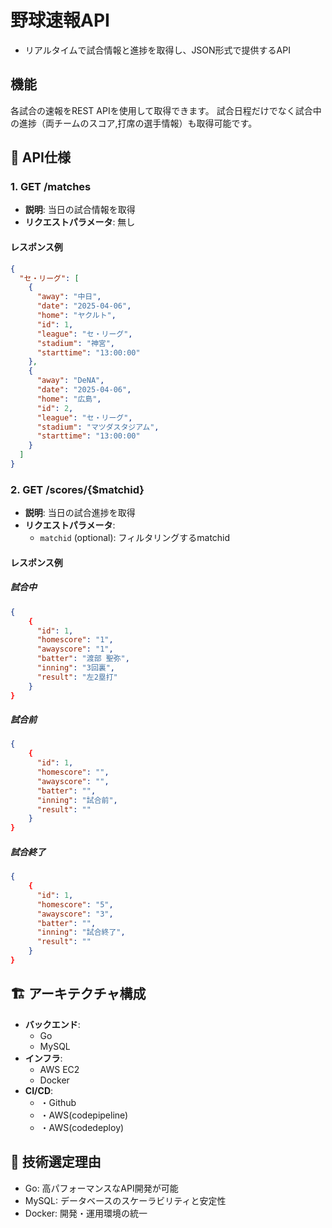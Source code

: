 # 野球速報API
- リアルタイムで試合情報と進捗を取得し、JSON形式で提供するAPI

## 機能
各試合の速報をREST APIを使用して取得できます。
試合日程だけでなく試合中の進捗（両チームのスコア,打席の選手情報）も取得可能です。

## 📘 API仕様
### 1. GET /matches
- **説明**: 当日の試合情報を取得
- **リクエストパラメータ**: 無し

#### レスポンス例
```json
{
  "セ・リーグ": [
    {
      "away": "中日",
      "date": "2025-04-06",
      "home": "ヤクルト",
      "id": 1,
      "league": "セ・リーグ",
      "stadium": "神宮",
      "starttime": "13:00:00"
    },
    {
      "away": "DeNA",
      "date": "2025-04-06",
      "home": "広島",
      "id": 2,
      "league": "セ・リーグ",
      "stadium": "マツダスタジアム",
      "starttime": "13:00:00"
    }
  ]
}
```

### 2. GET /scores/{$matchid}
- **説明**: 当日の試合進捗を取得
- **リクエストパラメータ**:
  - `matchid` (optional): フィルタリングするmatchid

#### レスポンス例
##### 試合中
```json
{
    {
      "id": 1,
      "homescore": "1",
      "awayscore": "1",
      "batter": "渡部 聖弥",
      "inning": "3回裏",
      "result": "左2塁打"
    }
}
```
##### 試合前
```json
{
    {
      "id": 1,
      "homescore": "",
      "awayscore": "",
      "batter": "",
      "inning": "試合前",
      "result": ""
    }
}
```
##### 試合終了
```json
{
    {
      "id": 1,
      "homescore": "5",
      "awayscore": "3",
      "batter": "",
      "inning": "試合終了",
      "result": ""
    }
}
```

## 🏗️ アーキテクチャ構成
- **バックエンド**:
  - Go
  - MySQL
- **インフラ**:
  - AWS EC2
  - Docker
- **CI/CD**:
  - ・Github
  - ・AWS(codepipeline)
  - ・AWS(codedeploy)

## 🚀 技術選定理由
- Go: 高パフォーマンスなAPI開発が可能
- MySQL: データベースのスケーラビリティと安定性
- Docker: 開発・運用環境の統一